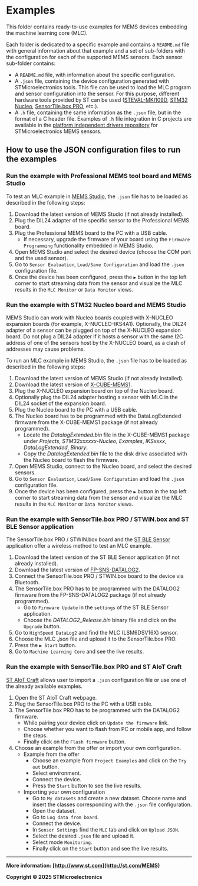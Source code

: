 # Examples

This folder contains ready-to-use examples for MEMS devices embedding the machine learning core (MLC).

Each folder is dedicated to a specific example and contains a `README.md` file with general information about that example and a set of sub-folders with the configuration for each of the supported MEMS sensors. Each sensor sub-folder contains:
- A `README.md` file, with information about the specific configuration.
- A `.json` file, containing the device configuration generated with STMicroelectronics tools. This file can be used to load the MLC program and sensor configuration into the sensor. For this purpose, different hardware tools provided by ST can be used ([STEVAL-MKI109D](https://www.st.com/en/evaluation-tools/steval-mki109d.html), [STM32 Nucleo](https://www.st.com/content/st_com/en/products/evaluation-tools/product-evaluation-tools/mcu-mpu-eval-tools/stm32-mcu-mpu-eval-tools/stm32-nucleo-boards.html),  [SensorTile.box PRO](https://www.st.com/en/evaluation-tools/steval-mkboxpro.html), etc.).
- A `.h` file, containing the same information as the `.json` file, but in the format of a C header file. Examples of `.h` file integration in C projects are available in the [platform independent drivers repository](http://www.st.com/content/st_com/en/products/embedded-software/mems-and-sensors-software/drivers-for-mems/c-driver-mems.html) for STMicroelectronics MEMS sensors.

## How to use the JSON configuration files to run the examples

### Run the example with Professional MEMS tool board and MEMS Studio

To test an MLC example in [MEMS Studio](https://www.st.com/en/development-tools/mems-studio.html), the `.json` file has to be loaded as described in the following steps:

1. Download the latest version of MEMS Studio (if not already installed).
2. Plug the DIL24 adapter of the specific sensor to the Professional MEMS board.
3. Plug the Professional MEMS board to the PC with a USB cable.
    - If necessary, upgrade the firmware of your board using the `Firmware Programming` functionality embedded in MEMS Studio.
4. Open MEMS Studio and select the desired device (choose the COM port and the used sensor).
5. Go to `Sensor Evaluation`, `Load/Save Configuration` and load the `.json` configuration file.
6. Once the device has been configured, press the `▶` button in the top left corner to start streaming data from the sensor and visualize the MLC results in the `MLC Monitor` or `Data Monitor` views.

### Run the example with STM32 Nucleo board and MEMS Studio

MEMS Studio can work with Nucleo boards coupled with X-NUCLEO expansion boards (for example, X-NUCLEO-IKS4A1). Optionally, the DIL24 adapter of a sensor can be plugged on top of the X-NUCLEO expansion board. Do not plug a DIL24 adapter if it hosts a sensor with the same I2C address of one of the sensors host by the X-NUCLEO board, as a clash of addresses may cause problems.

To run an MLC example in MEMS Studio, the `.json` file has to be loaded as described in the following steps:

1. Download the latest version of MEMS Studio (if not already installed).
2. Download the latest version of [X-CUBE-MEMS1](https://www.st.com/en/embedded-software/x-cube-mems1.html).
3. Plug the X-NUCLEO expansion board on top of the Nucleo board.
4. Optionally plug the DIL24 adapter hosting a sensor with MLC in the DIL24 socket of the expansion board.
5. Plug the Nucleo board to the PC with a USB cable.
6. The Nucleo board has to be programmed with the DataLogExtended firmware from the X-CUBE-MEMS1 package (if not already programmed).
    - Locate the *DatalogExtended.bin* file in the X-CUBE-MEMS1 package under *Projects*, *STM32xxxxxx-Nucleo*, *Examples*, *IKSxxxx*, *DataLogExtended*, *Binary*.
    - Copy the *DatalogExtended.bin* file to the disk drive associated with the Nucleo board to flash the firmware.
7. Open MEMS Studio, connect to the Nucleo board, and select the desired sensors.
8. Go to `Sensor Evaluation`, `Load/Save Configuration` and load the `.json` configuration file.
9. Once the device has been configured, press the `▶` button in the top left corner to start streaming data from the sensor and visualize the MLC results in the `MLC Monitor` or `Data Monitor` views.

### Run the example with SensorTile.box PRO / STWIN.box and ST BLE Sensor application

The SensorTile.box PRO / STWIN.box board and the [ST BLE Sensor](https://www.st.com/en/embedded-software/stblesensor.html) application offer a wireless method to test an MLC example.

1. Download the latest version of the ST BLE Sensor application (if not already installed).
2. Download the latest version of [FP-SNS-DATALOG2](https://www.st.com/en/embedded-software/fp-sns-datalog2.html).
3. Connect the SensorTile.box PRO / STWIN.box board to the device via Bluetooth.
4. The SensorTile.box PRO has to be programmed with the DATALOG2 firmware from the FP-SNS-DATALOG2 package (if not already programmed).
    - Go to `Firmware Update` in the `settings` of the ST BLE Sensor application.
    - Choose the *DATALOG2_Release.bin* binary file and click on the `Upgrade` button.
5. Go to `HighSpeed DataLog2` and find the MLC (LSM6DSV16X) sensor.
6. Choose the MLC *.json* file and upload it to the SensorTile.box PRO.
7. Press the `▶ Start` button.
8. Go to `Machine Learning Core` and see the live results.

### Run the example with SensorTile.box PRO and ST AIoT Craft

[ST AIoT Craft](https://staiotcraft.st.com) allows user to import a `.json` configuration file or use one of the already available examples.

1. Open the ST AIoT Craft webpage.
2. Plug the SensorTile.box PRO to the PC with a USB cable.
3. The SensorTile.box PRO has to be programmed with the DATALOG2 firmware.
    - While pairing your device click on `Update the firmware` link.
    - Choose whether you want to flash from PC or mobile app, and follow the steps.
    - Finally click on the `Flash firmware` button.
4. Choose an example from the offer or import your own configuration.
    - Example from the offer
        - Choose an example from `Project Examples` and click on the `Try out` button.
        - Select environment.
        - Connect the device.
        - Press the `Start` button to see the live results.
    - Importing your own configuration
        - Go to `My datasets` and create a new dataset. Choose name and insert the classes corresponding with the `.json` file configuration.
        - Open the dataset.
        - Go to `Log data from board`.
        - Connect the device.
        - In `Sensor Settings` find the `MLC` tab and click on `Upload JSON`.
        - Select the desired `.json` file and upload it.
        - Select mode `Monitoring`.
        - Finally click on the `Start` button and see the live results.

------

**More information: [http://www.st.com](http://st.com/MEMS)**

**Copyright © 2025 STMicroelectronics**
